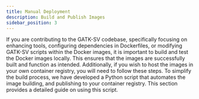 ```yaml
---
title: Manual Deployment
description: Build and Publish Images
sidebar_position: 3
---
```


If you are contributing to the GATK-SV codebase, specifically focusing on 
enhancing tools, configuring dependencies in Dockerfiles, or modifying GATK-SV scripts 
within the Docker images, it is important to build and test the Docker images locally. 
This ensures that the images are successfully built and function as intended. 
Additionally, if you wish to host the images in your own container registry, 
you will need to follow these steps. 
To simplify the build process, we have developed a Python script 
that automates the image building, and publishing to your container registry. 
This section provides a detailed guide on using this script.

